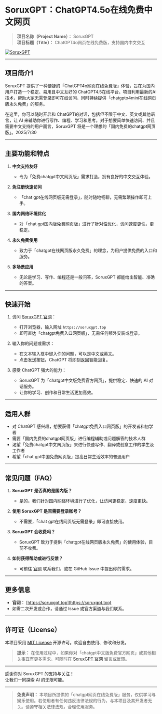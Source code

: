 # **SoruxGPT：ChatGPT4.5o在线免费中文网页**

> **项目名称（Project Name）：** SoruxGPT  
> **项目标题（Title）：** ChatGPT4o网页在线免费版，支持国内中文交互  

[![SoruxGPT](https://img.shields.io/badge/SoruxGPT-ChatGPT%20Online%20Free%20版-brightgreen.svg)](https://soruxgpt.top)

---

## **项目简介**1

SoruxGPT 提供了一种便捷的「ChatGPT4o网页在线免费版」体验，旨在为国内用户打造一个稳定、易用且中文友好的 ChatGPT4.5在线平台。项目利用最新的AI技术，帮助大家无需登录即可在线访问，同时持续提供「chatgpto4mini在线网页版永久免费」的服务。

在这里，你可以随时开启和 ChatGPT的对话，包括但不限于中文、英文或其他语言，让 AI 来辅助你进行写作、编程、学习和思考。对于想要简单快速访问、并且需要中文支持的用户而言，SoruxGPT 将是一个理想的「国内免费的chatgpt网页版」。2025/7/30

---

## **主要功能和特点**

1. **中文支持友好**  
   - 专为「免费chatgpt中文网页版」需求打造，拥有良好的中文交互体验。  

2. **免注册快速访问**  
   - 「chat gpt在线网页版无需登录」，随时随地畅聊，无需繁琐操作即可上手。  

3. **国内网络环境优化**  
   - 对「chat gpt国内版免费网页版」进行了针对性优化，访问速度更快，更稳定。  

4. **永久免费使用**  
   - 致力于「chatgpt在线网页版永久免费」的理念，为用户提供免费的入口和服务。  

5. **多场景应用**  
   - 无论是学习、写作、编程还是一般问答，SoruxGPT 都能给出智能、准确的答案。  

---

## **快速开始**

1. 访问 [SoruxGPT 官网](https://soruxgpt.top)：  
   - 打开浏览器，输入网址 `https://soruxgpt.top`  
   - 即可直达「chatgpt免费入口网页版」，无需任何额外安装或登录。

2. 输入你的问题或需求：  
   - 在文本输入框中键入你的问题，可以是中文或英文。  
   - 点击发送按钮，ChatGPT 将即刻返回智能回复。

3. 感受 ChatGPT 强大的能力：  
   - SoruxGPT 为「chatgpt中文版免费官方网页」，提供稳定、快速的 AI 对话服务。  
   - 让你的学习、创作和日常生活更加高效。

---

## **适用人群**

- 对 ChatGPT 感兴趣，想要获得「chatgpt免费入口网页版」的开发者和初学者  
- 需要「国内免费的chatgpt网页版」进行编程辅助或问题解答的技术人群  
- 渴望「免费chatgpt中文网页版」来进行快速写作、翻译或创意工作的学生及工作者  
- 希望「chat gpt中国免费网页版」提高日常生活效率的普通用户  

---

## **常见问题（FAQ）**

1. **SoruxGPT 是否真的是国内版？**  
   - 是的，我们针对国内网络环境进行了优化，让访问更稳定、速度更快。  

2. **使用 SoruxGPT 是否需要登录账号？**  
   - 不需要，「chat gpt在线网页版无需登录」即可直接使用。  

3. **SoruxGPT 会收费吗？**  
   - SoruxGPT 致力于提供「chatgpt在线网页版永久免费」的使用体验，目前不收费。  

4. **如何获得帮助或进行反馈？**  
   - 可前往 [官网](https://soruxgpt.top) 联系我们，或在 GitHub Issue 中提出你的需求。

---

## **更多信息**

- **官网：** [https://soruxgpt.top](https://soruxgpt.top)  
- 如需二次开发或合作，请通过 Issue 或官方渠道与我们联系。

---

## **许可证（License）**

本项目采用 [MIT License](LICENSE) 开源许可。欢迎自由使用、修改和分发。

> **提示：** 在使用过程中，如果你对「chatgpt中文版免费官方网页」或其他相关事宜有更多需求，可随时在 [SoruxGPT 官网](https://soruxgpt.top) 留言或反馈。

---

感谢你对 SoruxGPT 的支持与关注！  
让我们一同探索 AI 的无限可能。  

---  

> **免责声明：** 本项目所提供的「chatgpt网页在线免费版」服务，仅供学习与娱乐使用。若使用者有任何违反法律法规的行为，与本项目及其开发者无关。请遵守相关法律法规，合理使用服务。  

